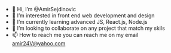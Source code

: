 - 👋 Hi, I’m @AmirSejdinovic
- 👀 I’m interested in front end web development and design
- 🌱 I’m currently learning advanced JS, React.js, Node.js
- 💞️ I’m looking to collaborate on any project that match my skils
- 📫 How to reach me you can reach me on my email amir24V@yahoo.com

<!---
AmirSejdinovic/AmirSejdinovic is a ✨ special ✨ repository because its `README.md` (this file) appears on your GitHub profile.
You can click the Preview link to take a look at your changes.
--->
